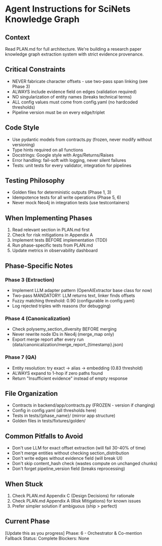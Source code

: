 # Agent Instructions for SciNets Knowledge Graph

## Context
Read PLAN.md for full architecture. We're building a research paper knowledge graph extraction system with strict evidence provenance.

## Critical Constraints
- NEVER fabricate character offsets - use two-pass span linking (see Phase 3)
- ALWAYS include evidence field on edges (validation required)
- NO singularization of entity names (breaks technical terms)
- ALL config values must come from config.yaml (no hardcoded thresholds)
- Pipeline version must be on every edge/triplet

## Code Style
- Use pydantic models from contracts.py (frozen, never modify without versioning)
- Type hints required on all functions
- Docstrings: Google style with Args/Returns/Raises
- Error handling: fail-soft with logging, never silent failures
- Tests: unit tests for every validator, integration for pipelines

## Testing Philosophy
- Golden files for deterministic outputs (Phase 1, 3)
- Idempotence tests for all write operations (Phase 5, 6)
- Never mock Neo4j in integration tests (use testcontainers)

## When Implementing Phases
1. Read relevant section in PLAN.md first
2. Check for risk mitigations in Appendix A
3. Implement tests BEFORE implementation (TDD)
4. Run phase-specific tests from PLAN.md
5. Update metrics in observability dashboard

## Phase-Specific Notes

### Phase 3 (Extraction)
- Implement LLM adapter pattern (OpenAIExtractor base class for now)
- Two-pass MANDATORY: LLM returns text, linker finds offsets
- Fuzzy matching threshold: 0.90 (configurable in config.yaml)
- Log rejected triples with reasons (for debugging)

### Phase 4 (Canonicalization)
- Check polysemy_section_diversity BEFORE merging
- Never rewrite node IDs in Neo4j (merge_map only)
- Export merge report after every run (data/canonicalization/merge_report_{timestamp}.json)

### Phase 7 (QA)
- Entity resolution: try exact → alias → embedding (0.83 threshold)
- ALWAYS expand to 1-hop if zero paths found
- Return "Insufficient evidence" instead of empty response

## File Organization
- Contracts in backend/app/contracts.py (FROZEN - version if changing)
- Config in config.yaml (all thresholds here)
- Tests in tests/{phase_name}/ (mirror app structure)
- Golden files in tests/fixtures/golden/

## Common Pitfalls to Avoid
- Don't use LLM for exact offset extraction (will fail 30-40% of time)
- Don't merge entities without checking section_distribution
- Don't write edges without evidence field (will break UI)
- Don't skip content_hash check (wastes compute on unchanged chunks)
- Don't forget pipeline_version field (breaks reprocessing)

## When Stuck
1. Check PLAN.md Appendix C (Design Decisions) for rationale
2. Check PLAN.md Appendix A (Risk Mitigations) for known issues
3. Prefer simpler solution if ambiguous (ship > perfect)

## Current Phase
[Update this as you progress]
Phase: 6 - Orchestrator & Co-mention Fallback
Status: Complete
Blockers: None

